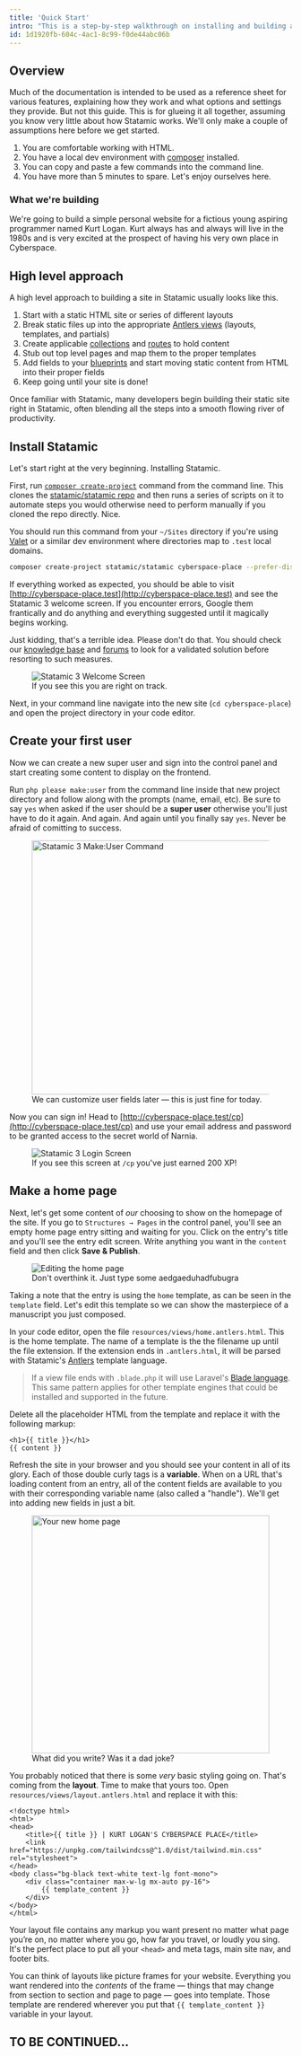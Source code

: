 ```yaml
---
title: 'Quick Start'
intro: "This is a step-by-step walkthrough on installing and building a simple Statamic 3 site. It is focused more on the fundamental building blocks and less on design and aethetics. In fact, it will be an ugly site. Just brace yourself ahead of time."
id: 1d1920fb-604c-4ac1-8c99-f0de44abc06b
---
```

## Overview

Much of the documentation is intended to be used as a reference sheet for various features, explaining how they work and what options and settings they provide. But not this guide. This is for glueing it all together, assuming you know very little about how Statamic works. We'll only make a couple of assumptions here before we get started.

1. You are comfortable working with HTML.
2. You have a local dev environment with [composer](https://getcomposer.org/) installed.
3. You can copy and paste a few commands into the command line.
4. You have more than 5 minutes to spare. Let's enjoy ourselves here.

### What we're building

We're going to build a simple personal website for a fictious young aspiring programmer named Kurt Logan. Kurt always has and always will live in the 1980s and is very excited at the prospect of having his very own place in <span class="uppercase font-bold tracking-widest text-green font-display">Cyberspace</span>.

## High level approach

A high level approach to building a site in Statamic usually looks like this.

1. Start with a static HTML site or series of different layouts
2. Break static files up into the appropriate [Antlers views](/antlers) (layouts, templates, and partials)
3. Create applicable [collections](/collections) and [routes](/routing) to hold content
4. Stub out top level pages and map them to the proper templates
5. Add fields to your [blueprints](/blueprints) and start moving static content from HTML into their proper fields
6. Keep going until your site is done!

Once familiar with Statamic, many developers begin building their static site right in Statamic, often blending all the steps into a smooth flowing river of productivity.

## Install Statamic

Let's start right at the very beginning. Installing Statamic.

First, run [`composer create-project`](https://getcomposer.org/doc/03-cli.md#create-project) command from the command line. This clones the [statamic/statamic repo](https://github.com/statamic/statamic) and then runs a series of scripts on it to automate steps you would otherwise need to perform manually if you cloned the repo directly. Nice.

You should run this command from your `~/Sites` directory if you're using [Valet](https://laravel.com/docs/valet) or a similar dev environment where directories map to `.test` local domains.

``` bash
composer create-project statamic/statamic cyberspace-place --prefer-dist --stability=dev
```

If everything worked as expected, you should be able to visit [http://cyberspace-place.test](http://cyberspace-place.test) and see the Statamic 3 welcome screen. If you encounter errors, Google them frantically and do anything and everything suggested until it magically begins working.

Just kidding, that's a terrible idea. Please don't do that. You should check our [knowledge base](/knowledge-base) and [forums](https://statamic.com/forums) to look for a validated solution before resorting to such measures.

<figure>
    <img src="/img/quick-start/installed.png" alt="Statamic 3 Welcome Screen">
    <figcaption><a class="no-underline hover:text-pink-hot font-bold text-blue-darkest">If you see this you are right on track.</a></figcaption>
</figure>

Next, in your command line navigate into the new site (`cd cyberspace-place`) and open the project directory in your code editor.

## Create your first user

Now we can create a new super user and sign into the control panel and start creating some content to display on the frontend.

Run `php please make:user` from the command line inside that new project directory and follow along with the prompts (name, email, etc). Be sure to say `yes` when asked if the user should be a **super user** otherwise you'll just have to do it again. And again. And again until you finally say `yes`. Never be afraid of comitting to success.

<figure>
    <img src="/img/quick-start/make-user.png" alt="Statamic 3 Make:User Command" width="453">
    <figcaption>We can customize user fields later — this is just fine for today.</figcaption>
</figure>

Now you can sign in! Head to [http://cyberspace-place.test/cp](http://cyberspace-place.test/cp) and use your email address and password to be granted access to the secret world of Narnia.

<figure>
    <img src="/img/quick-start/login.png" alt="Statamic 3 Login Screen">
    <figcaption>If you see this screen at <code>/cp</code> you've just earned 200 XP!</figcaption>
</figure>

## Make a home page

Next, let's get some content of _our_ choosing to show on the homepage of the site. If you go to `Structures → Pages` in the control panel, you'll see an empty home page entry sitting and waiting for you. Click on the entry's title and you'll see the entry edit screen. Write anything you want in the `content` field and then click **Save & Publish**.

<figure>
    <img src="/img/quick-start/editing-home.png" alt="Editing the home page">
    <figcaption>Don't overthink it. Just type some aedgaeduhadfubugra</figcaption>
</figure>

Taking a note that the entry is using the `home` template, as can be seen in the `template` field. Let's edit this template so we can show the masterpiece of a manuscript you just composed.

In your code editor, open the file `resources/views/home.antlers.html`. This is the home template. The name of a template is the the filename up until the file extension. If the extension ends in `.antlers.html`, it will be parsed with Statamic's [Antlers](/antlers) template language.

> If a view file ends with `.blade.php` it will use Laravel's [Blade language](/template-engines). This same pattern applies for other template engines that could be installed and supported in the future.

Delete all the placeholder HTML from the template and replace it with the following markup:

```
<h1>{{ title }}</h1>
{{ content }}
```

Refresh the site in your browser and you should see your content in all of its glory. Each of those double curly tags is a **variable**. When on a URL that's loading content from an entry, all of the content fields are available to you with their corresponding variable name (also called a "handle"). We'll get into adding new fields in just a bit.

<figure>
    <img src="/img/quick-start/new-home.png" alt="Your new home page" width="424">
    <figcaption>What did you write? Was it a dad joke?</figcaption>
</figure>

You probably noticed that there is some _very_ basic styling going on. That's coming from the **layout**. Time to make that yours too. Open `resources/views/layout.antlers.html` and replace it with this:

```
<!doctype html>
<html>
<head>
    <title>{{ title }} | KURT LOGAN'S CYBERSPACE PLACE</title>
    <link href="https://unpkg.com/tailwindcss@^1.0/dist/tailwind.min.css" rel="stylesheet">
</head>
<body class="bg-black text-white text-lg font-mono">
    <div class="container max-w-lg mx-auto py-16">
        {{ template_content }}
    </div>
</body>
</html>
```

Your layout file contains any markup you want present no matter what page you’re on, no matter where you go, how far you travel, or loudly you sing. It's the perfect place to put all your `<head>` and meta tags, main site nav, and footer bits.

You can think of layouts like picture frames for your website. Everything you want rendered into the _contents_ of the frame — things that may change from section to section and page to page — goes into template. Those template are rendered wherever you put that `{{ template_content }}` variable in your layout.

## TO BE CONTINUED...
